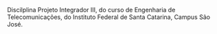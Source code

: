 Discilplina Projeto Integrador III, do curso de Engenharia de Telecomunicações, do Instituto Federal de Santa Catarina, Campus São José.